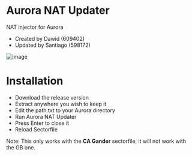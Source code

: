 # Aurora NAT Updater
NAT injector for Aurora
- Created by Dawid (609402)
- Updated by Santiago (598172)

![image](https://github.com/ivao-xa/nat-updater/assets/41238983/e2f6fae3-c018-4f1c-8ff3-388aecf93f82)

# Installation
- Download the release version
- Extract anywhere you wish to keep it
- Edit the path.txt to your Aurora directory
- Run Aurora NAT Updater
- Press Enter to close it
- Reload Sectorfile

Note: This only works with the **CA Gander** sectorfile, it will not work with the GB one.
